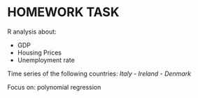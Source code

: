 # HOMEWORK TASK

R analysis about:

- GDP
- Housing Prices
- Unemployment rate

Time series of the following countries: *Italy - Ireland - Denmark*

Focus on: polynomial regression
